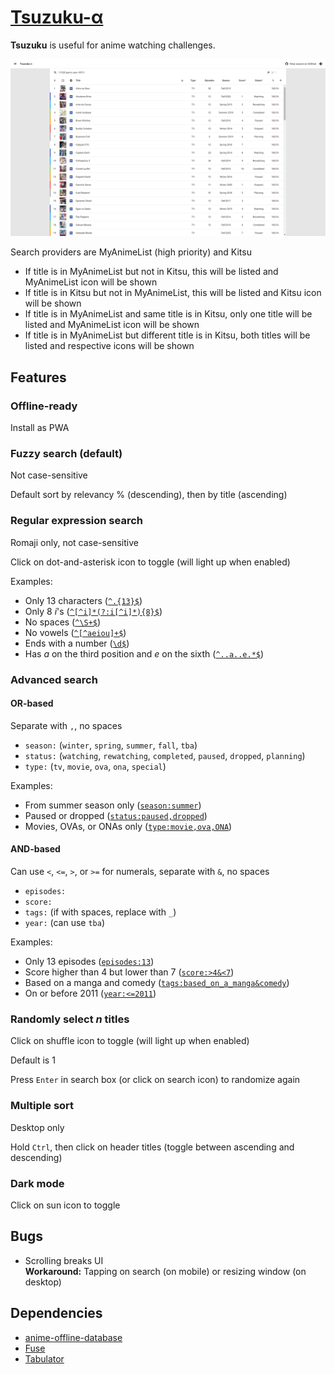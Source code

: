 # [Tsuzuku-α](https://kuzutsu.github.io/tsuzuku/)
**Tsuzuku** is useful for anime watching challenges.

![](https://raw.githubusercontent.com/kuzutsu/tsuzuku/master/preview.png)

Search providers are MyAnimeList (high priority) and Kitsu
* If title is in MyAnimeList but not in Kitsu, this will be listed and MyAnimeList icon will be shown
* If title is in Kitsu but not in MyAnimeList, this will be listed and Kitsu icon will be shown
* If title is in MyAnimeList and same title is in Kitsu, only one title will be listed and MyAnimeList icon will be shown
* If title is in MyAnimeList but different title is in Kitsu, both titles will be listed and respective icons will be shown

## Features
### Offline-ready
Install as PWA

### Fuzzy search (default)
Not case-sensitive

Default sort by relevancy % (descending), then by title (ascending)

### Regular expression search
Romaji only, not case-sensitive

Click on dot-and-asterisk icon to toggle (will light up when enabled)

Examples:
* Only 13 characters ([`^.{13}$`](https://kuzutsu.github.io/tsuzuku/?query=%255E.%257B13%257D%2524&regex=1))
* Only 8 *i*'s ([`^[^i]*(?:i[^i]*){8}$`](https://kuzutsu.github.io/tsuzuku/?query=%255E%255B%255Ei%255D*%28%253F%253Ai%255B%255Ei%255D*%29%257B8%257D%2524&regex=1))
* No spaces ([`^\S+$`](https://kuzutsu.github.io/tsuzuku/?query=%255E%255CS%252B%2524&regex=1))
* No vowels ([`^[^aeiou]+$`](https://kuzutsu.github.io/tsuzuku/?query=%255E%255B%255Eaeiou%255D%252B%2524&regex=1))
* Ends with a number ([`\d$`](https://kuzutsu.github.io/tsuzuku/?query=%255Cd%2524&regex=1))
* Has *a* on the third position and *e* on the sixth ([`^..a..e.*$`](https://kuzutsu.github.io/tsuzuku/?query=%255E..a..e.*%2524&regex=1))

### Advanced search
#### OR-based
Separate with `,`, no spaces
* `season:` (`winter`, `spring`, `summer`, `fall`, `tba`)
* `status:` (`watching`, `rewatching`, `completed`, `paused`, `dropped`, `planning`)
* `type:` (`tv`, `movie`, `ova`, `ona`, `special`)

Examples:
* From summer season only ([`season:summer`](https://kuzutsu.github.io/tsuzuku/?query=season%253Asummer))
* Paused or dropped ([`status:paused,dropped`](https://kuzutsu.github.io/tsuzuku/?query=status%253Apaused%252Cdropped))
* Movies, OVAs, or ONAs only ([`type:movie,ova,ONA`](https://kuzutsu.github.io/tsuzuku/?query=type%253Amovie%252Cova%252CONA))

#### AND-based
Can use `<`, `<=`, `>`, or `>=` for numerals, separate with `&`, no spaces
* `episodes:`
* `score:`
* `tags:` (if with spaces, replace with `_`)
* `year:` (can use `tba`)

Examples:
* Only 13 episodes ([`episodes:13`](https://kuzutsu.github.io/tsuzuku/?query=episodes%253A13))
* Score higher than 4 but lower than 7 ([`score:>4&<7`](https://kuzutsu.github.io/tsuzuku/?query=score%253A%253E4%2526%253C7))
* Based on a manga and comedy ([`tags:based_on_a_manga&comedy`](https://kuzutsu.github.io/tsuzuku/?query=tags%253Abased_on_a_manga%2526comedy))
* On or before 2011 ([`year:<=2011`](https://kuzutsu.github.io/tsuzuku/?query=year%253A%253C%253D2011))

### Randomly select *n* titles
Click on shuffle icon to toggle (will light up when enabled)

Default is 1

Press `Enter` in search box (or click on search icon) to randomize again

### Multiple sort
Desktop only

Hold `Ctrl`, then click on header titles (toggle between ascending and descending)

### Dark mode
Click on sun icon to toggle

## Bugs
* Scrolling breaks UI<br>
**Workaround:** Tapping on search (on mobile) or resizing window (on desktop)

## Dependencies
* [anime-offline-database](https://github.com/manami-project/anime-offline-database)
* [Fuse](https://github.com/krisk/fuse)
* [Tabulator](https://github.com/olifolkerd/tabulator)
